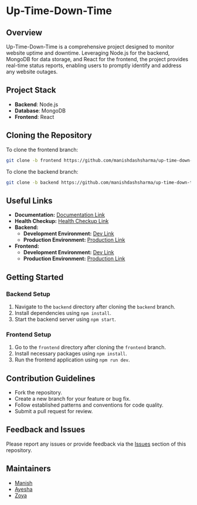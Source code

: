 # Up-Time-Down-Time

## Overview

Up-Time-Down-Time is a comprehensive project designed to monitor website uptime and downtime. Leveraging Node.js for the backend, MongoDB for data storage, and React for the frontend, the project provides real-time status reports, enabling users to promptly identify and address any website outages.

## Project Stack

- **Backend**: Node.js
- **Database**: MongoDB
- **Frontend**: React

## Cloning the Repository

To clone the frontend branch:

```bash
git clone -b frontend https://github.com/manishdashsharma/up-time-down-time.git
```

To clone the backend branch:

```bash
git clone -b backend https://github.com/manishdashsharma/up-time-down-time.git
```

## Useful Links

- **Documentation:** [Documentation Link](https://yy3wxj.csb.app/)
- **Health Checkup:** [Health Checkup Link](https://up-time-down-time-jbazvc53o-manishdashsharma.vercel.app/)
- **Backend:**
    - **Development Environment:** [Dev Link](https://up-time-down-time-jbazvc53o-manishdashsharma.vercel.app/)
    - **Production Environment:** [Production Link](https://up-time-down-time-jbazvc53o-manishdashsharma.vercel.app/)
- **Frontend:**
    - **Development Environment:** [Dev Link](https://up-time-down-time-jp5k-5m2uajlr0-manishdashsharma.vercel.app/)
    - **Production Environment:** [Production Link](https://up-time-down-time-jp5k.vercel.app/)

## Getting Started

### Backend Setup

1. Navigate to the `backend` directory after cloning the `backend` branch.
2. Install dependencies using `npm install`.
3. Start the backend server using `npm start`.

### Frontend Setup

1. Go to the `frontend` directory after cloning the `frontend` branch.
2. Install necessary packages using `npm install`.
3. Run the frontend application using `npm run dev`.

## Contribution Guidelines

- Fork the repository.
- Create a new branch for your feature or bug fix.
- Follow established patterns and conventions for code quality.
- Submit a pull request for review.

## Feedback and Issues

Please report any issues or provide feedback via the [Issues](https://github.com/manishdashsharma/up-time-down-time/issues) section of this repository.

## Maintainers

- [Manish](https://github.com/manishdashsharma)
- [Ayesha](https://github.com/Ayesha-khalil-432)
- [Zoya](https://github.com/ZoyaRasheed)
